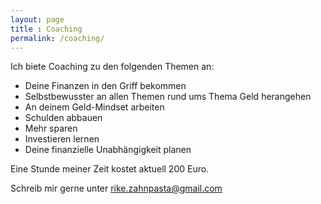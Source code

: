 ```yaml
---
layout: page
title : Coaching
permalink: /coaching/
---
```


Ich biete Coaching zu den folgenden Themen an:

* Deine Finanzen in den Griff bekommen
* Selbstbewusster an allen Themen rund ums Thema Geld herangehen
* An deinem Geld-Mindset arbeiten
* Schulden abbauen
* Mehr sparen
* Investieren lernen
* Deine finanzielle Unabhängigkeit planen 

Eine Stunde meiner Zeit kostet aktuell 200 Euro.

Schreib mir gerne unter rike.zahnpasta@gmail.com

